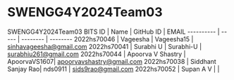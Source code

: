 
# SWENGG4Y2024Team03
SWENGG4Y2024Team03
BITS ID     | Name               | GitHub ID    | EMAIL
----------  | -----              | --------     | --------
2022hs70046 | Vageesha           | Vageesha15   | sinhavageesha@gmail.com
2022hs70041 | Surabhi U          | Surabhi-U    | surabhiu261@gmail.com
2022hs70044 | Apoorva V Shastry  | ApoorvaVS1607| apoorvavshastry@gmail.com
2022hs70038 | Siddhant Sanjay Rao| nds0911      | sids9rao@gmail.com
2022hs70052 | Supan A V          |              | 
